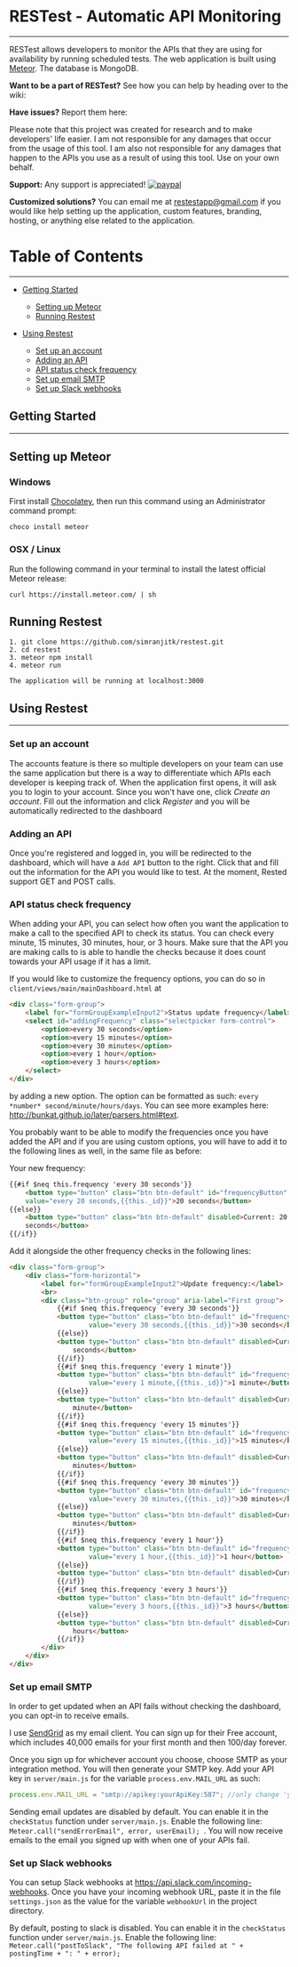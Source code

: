 # RESTest - Automatic API Monitoring

------

RESTest allows developers to monitor the APIs that they are using for availability by running scheduled tests. The web application is built using [Meteor](https://www.meteor.com/). The database is MongoDB. 

**Want to be a part of RESTest?** See how you can help by heading over to the wiki: 

**Have issues?** Report them here: 

Please note that this project was created for research and to make developers' life easier. I am not responsible for any damages that occur from the usage of this tool. I am also not responsible for any damages that happen to the APIs you use as a result of using this tool. Use on your own behalf. 

**Support:** Any support is appreciated! [![paypal](https://www.paypalobjects.com/webstatic/en_US/i/buttons/PP_logo_h_100x26.png)](https://www.paypal.me/restest)

**Customized solutions?** You can email me at restestapp@gmail.com if you would like help setting up the application, custom features, branding, hosting, or anything else related to the application. 

# Table of Contents

------

- [Getting Started](https://github.com/Simranjitk/restest/blob/master/README.md#getting-started)

  - [Setting up Meteor](https://github.com/Simranjitk/restest/blob/master/README.md#setting-up-meteor)
  - [Running Restest](https://github.com/Simranjitk/restest/blob/master/README.md#running-restest)

- [Using Restest](https://github.com/Simranjitk/restest/blob/master/README.md#using-restest)

  - [Set up an account](https://github.com/Simranjitk/restest/blob/master/README.md#set-up-an-account)
  - [Adding an API](https://github.com/Simranjitk/restest/blob/master/README.md#adding-an-api)
  - [API status check frequency](https://github.com/Simranjitk/restest/blob/master/README.md#api-status-check-frequency)
  - [Set up email SMTP](https://github.com/Simranjitk/restest/blob/master/README.md#set-up-email-smtp)
  - [Set up Slack webhooks](https://github.com/Simranjitk/restest/blob/master/README.md#set-up-slack-webhooks)

  

## Getting Started

------

## Setting up Meteor

### Windows

First install [Chocolatey](https://chocolatey.org/install), then run this command using an Administrator command prompt: 

`choco install meteor`

### OSX / Linux

Run the following command in your terminal to install the latest official Meteor release: 

`curl https://install.meteor.com/ | sh`

## Running Restest

```
1. git clone https://github.com/simranjitk/restest.git
2. cd restest
3. meteor npm install
4. meteor run

The application will be running at localhost:3000
```



## Using Restest

------

### Set up an account

The accounts feature is there so multiple developers on your team can use the same application but there is a way to differentiate which APIs each developer is keeping track of. When the application first opens, it will ask you to login to your account. Since you won't have one, click *Create an account*. Fill out the information and click *Register* and you will be automatically redirected to the dashboard

### Adding an API

 Once you're registered and logged in, you will be redirected to the dashboard, which will have a `Add API` button to the right. Click that and fill out the information for the API you would like to test. At the moment, Rested support GET and POST calls.

### API status check frequency

When adding your API, you can select how often you want the application to make a call to the specified API to check its status. You can check every minute, 15 minutes, 30 minutes, hour, or 3 hours. Make sure that the API you are making calls to is able to handle the checks because it does count towards your API usage if it has a limit. 

If you would like to customize the frequency options, you can do so in `client/views/main/mainDashboard.html` at

```html
<div class="form-group">
    <label for="formGroupExampleInput2">Status update frequency</label>
    <select id="addingFrequency" class="selectpicker form-control">
        <option>every 30 seconds</option>
        <option>every 15 minutes</option>
        <option>every 30 minutes</option>
        <option>every 1 hour</option>
        <option>every 3 hours</option>
    </select>
</div>
```

by adding a new option. The option can be formatted as such: `every *number* second/minute/hours/days`. You can see more examples here: http://bunkat.github.io/later/parsers.html#text. 

You probably want to be able to modify the frequencies once you have added the API and if you are using custom options, you will have to add it to the following lines as well, in the same file as before:

Your new frequency:

```html
{{#if $neq this.frequency 'every 30 seconds'}}
	<button type="button" class="btn btn-default" id="frequencyButton" data-	
	value="every 20 seconds,{{this._id}}">20 seconds</button>
{{else}}
	<button type="button" class="btn btn-default" disabled>Current: 20 	
	seconds</button>
{{/if}} 
```

Add it alongside the other frequency checks in the following lines:

```html
<div class="form-group">
    <div class="form-horizontal">
        <label for="formGroupExampleInput2">Update frequency:</label>
        <br>
        <div class="btn-group" role="group" aria-label="First group">
            {{#if $neq this.frequency 'every 30 seconds'}}
            <button type="button" class="btn btn-default" id="frequencyButton" data-	
                    value="every 30 seconds,{{this._id}}">30 seconds</button>
            {{else}}
            <button type="button" class="btn btn-default" disabled>Current: 30 	
                seconds</button>
            {{/if}} 
            {{#if $neq this.frequency 'every 1 minute'}}
            <button type="button" class="btn btn-default" id="frequencyButton" data-
                    value="every 1 minute,{{this._id}}">1 minute</button>
            {{else}}
            <button type="button" class="btn btn-default" disabled>Current: 1 
                minute</button>
            {{/if}} 
            {{#if $neq this.frequency 'every 15 minutes'}}
            <button type="button" class="btn btn-default" id="frequencyButton" data-
                    value="every 15 minutes,{{this._id}}">15 minutes</button>
            {{else}}
            <button type="button" class="btn btn-default" disabled>Current: 15 
                minutes</button>
            {{/if}}
            {{#if $neq this.frequency 'every 30 minutes'}}
            <button type="button" class="btn btn-default" id="frequencyButton" data-
                    value="every 30 minutes,{{this._id}}">30 minutes</button>
            {{else}}
            <button type="button" class="btn btn-default" disabled>Current: 30 
                minutes</button>
            {{/if}}
            {{#if $neq this.frequency 'every 1 hour'}}
            <button type="button" class="btn btn-default" id="frequencyButton" data-
                    value="every 1 hour,{{this._id}}">1 hour</button>
            {{else}}
            <button type="button" class="btn btn-default" disabled>Current: 1 hour</button>
            {{/if}}
            {{#if $neq this.frequency 'every 3 hours'}}
            <button type="button" class="btn btn-default" id="frequencyButton" data-
                    value="every 3 hours,{{this._id}}">3 hours</button>
            {{else}}
            <button type="button" class="btn btn-default" disabled>Current: 3 
                hours</button>
            {{/if}}
        </div>
    </div>
</div>
```



### Set up email SMTP 

In order to get updated when an API fails without checking the dashboard, you can opt-in to receive emails. 

I use [SendGrid](https://sendgrid.com) as my email client. You can sign up for their Free account, which includes 40,000 emails for your first month and then 100/day forever. 

Once you sign up for whichever account you choose, choose SMTP as your integration method. You will then generate your SMTP key. Add your API key in `server/main.js` for the variable `process.env.MAIL_URL` as such:

```javascript
process.env.MAIL_URL = "smtp://apikey:yourApiKey:587"; //only change 'yourApiKey' and the port(if required)
```

Sending email updates are disabled by default. You can enable it in the `checkStatus` function under `server/main.js`. Enable the following line: `Meteor.call("sendErrorEmail", error, userEmail); `. You will now receive emails to the email you signed up with when one of your APIs fail. 



### Set up Slack webhooks

You can setup Slack webhooks at https://api.slack.com/incoming-webhooks. Once you have your incoming webhook URL, paste it in the file `settings.json` as the value for the variable `webhookUrl` in the project directory. 

By default, posting to slack is disabled. You can enable it in the `checkStatus` function under `server/main.js`. Enable the following line: `Meteor.call("postToSlack", "The following API failed at " + postingTime + ": " + error);`




